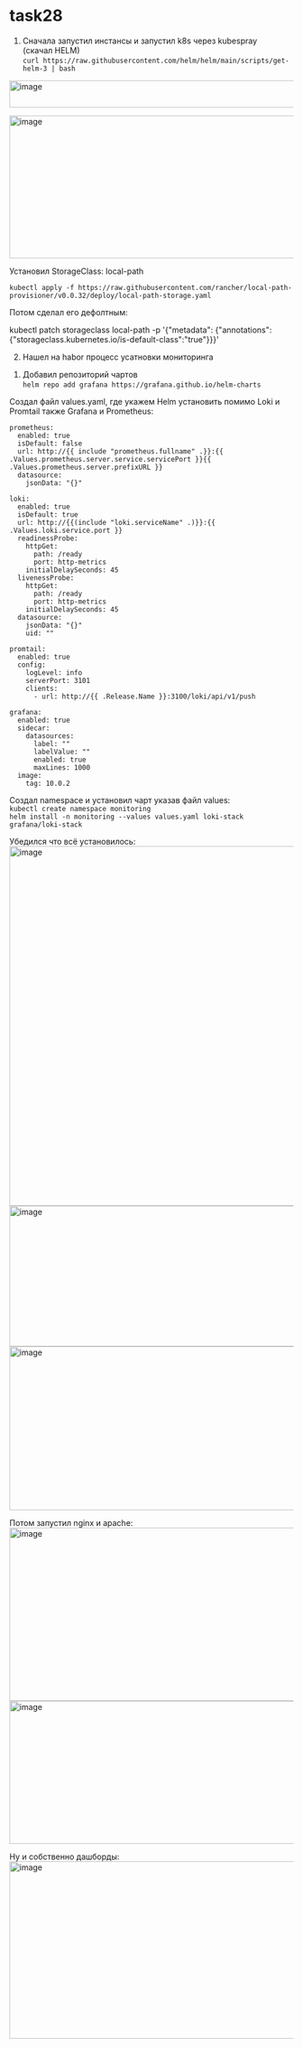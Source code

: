 # task28
1) Сначала запустил инстансы и запустил k8s через kubespray <br>
(скачал HELM) <br>
`curl https://raw.githubusercontent.com/helm/helm/main/scripts/get-helm-3 | bash` <br>

<img width="901" height="48" alt="image" src="https://github.com/user-attachments/assets/bacf09bb-be47-4880-af6f-9e82fe2d4f80" /> <br>


<img width="1553" height="253" alt="image" src="https://github.com/user-attachments/assets/3b59a520-aca3-43a9-9922-58ced0bde94a" /> <br>

Установил StorageClass: local-path <br>

`kubectl apply -f https://raw.githubusercontent.com/rancher/local-path-provisioner/v0.0.32/deploy/local-path-storage.yaml` <br>

Потом сделал его дефолтным: <br>

kubectl patch storageclass local-path -p '{"metadata": {"annotations":{"storageclass.kubernetes.io/is-default-class":"true"}}}'

2) Нашел на habor процесс усатновки мониторинга <br>

1. Добавил репозиторий чартов <br>
`helm repo add grafana https://grafana.github.io/helm-charts` <br>


Создал файл values.yaml, где укажем Helm установить помимо Loki и Promtail также Grafana и Prometheus: <br>
```
prometheus:
  enabled: true
  isDefault: false
  url: http://{{ include "prometheus.fullname" .}}:{{ .Values.prometheus.server.service.servicePort }}{{ .Values.prometheus.server.prefixURL }}
  datasource:
    jsonData: "{}"

loki:
  enabled: true
  isDefault: true
  url: http://{{(include "loki.serviceName" .)}}:{{ .Values.loki.service.port }}
  readinessProbe:
    httpGet:
      path: /ready
      port: http-metrics
    initialDelaySeconds: 45
  livenessProbe:
    httpGet:
      path: /ready
      port: http-metrics
    initialDelaySeconds: 45
  datasource:
    jsonData: "{}"
    uid: ""

promtail:
  enabled: true
  config:
    logLevel: info
    serverPort: 3101
    clients:
      - url: http://{{ .Release.Name }}:3100/loki/api/v1/push

grafana:
  enabled: true 
  sidecar:
    datasources:
      label: ""
      labelValue: ""
      enabled: true
      maxLines: 1000
  image:
    tag: 10.0.2
```

Создал namespace и установил чарт указав файл values: <br>
`kubectl create namespace monitoring` <br>
`helm install -n monitoring --values values.yaml loki-stack grafana/loki-stack` <br>

Убедился что всё установилось: <br>
<img width="1460" height="637" alt="image" src="https://github.com/user-attachments/assets/3ca14ee8-c761-4334-a56d-b37a0cc8f7e4" /> <br>
<img width="1558" height="249" alt="image" src="https://github.com/user-attachments/assets/fed0b2d9-798a-48aa-86cd-2feba09b6f51" /> <br>
<img width="1601" height="290" alt="image" src="https://github.com/user-attachments/assets/be1bc24b-0567-481f-b69c-d615e631501a" /> <br>

Потом запустил nginx и apache: <br>
<img width="918" height="307" alt="image" src="https://github.com/user-attachments/assets/82bef824-405d-4f41-9db4-05fbda179e6b" /> <br>
<img width="745" height="253" alt="image" src="https://github.com/user-attachments/assets/28d8ce3b-7ec1-45cd-9562-10289f727676" /> <br>

Ну и собственно дашборды: <br>
<img width="936" height="314" alt="image" src="https://github.com/user-attachments/assets/ab2f1528-8e94-4779-a365-759c3db997c9" /> <br>







